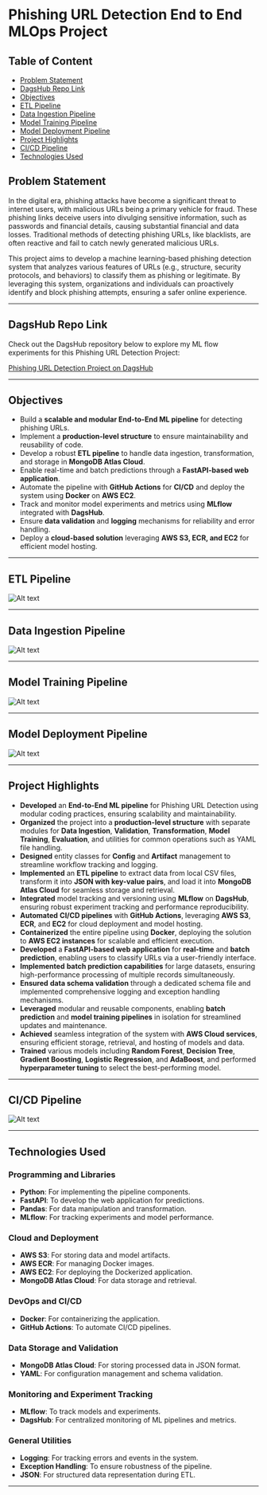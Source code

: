 # Phishing URL Detection End to End MLOps Project

## Table of Content

- [Problem Statement](#problem-statement)
- [DagsHub Repo Link](#dagshub-repo-link)
- [Objectives](#objectives)
- [ETL Pipeline](#etl-pipeline)
- [Data Ingestion Pipeline](#data-ingestion-pipeline)
- [Model Training Pipeline](#model-training-pipeline)
- [Model Deployment Pipeline](#model-deployment-pipeline)
- [Project Highlights](#project-highlights)
- [CI/CD Pipeline](#ci/cd-pipeline)
- [Technologies Used](#technologies-used)

## Problem Statement

In the digital era, phishing attacks have become a significant threat to internet users, with malicious URLs being a primary vehicle for fraud. These phishing links deceive users into divulging sensitive information, such as passwords and financial details, causing substantial financial and data losses. Traditional methods of detecting phishing URLs, like blacklists, are often reactive and fail to catch newly generated malicious URLs.

This project aims to develop a machine learning-based phishing detection system that analyzes various features of URLs (e.g., structure, security protocols, and behaviors) to classify them as phishing or legitimate. By leveraging this system, organizations and individuals can proactively identify and block phishing attempts, ensuring a safer online experience.

---

## DagsHub Repo Link

Check out the DagsHub repository below to explore my ML flow experiments for this Phishing URL Detection Project:

[Phishing URL Detection Project on DagsHub](https://dagshub.com/gsshanmugavel/cybersecurity)

---

## Objectives

- Build a **scalable and modular End-to-End ML pipeline** for detecting phishing URLs.
- Implement a **production-level structure** to ensure maintainability and reusability of code.
- Develop a robust **ETL pipeline** to handle data ingestion, transformation, and storage in **MongoDB Atlas Cloud**.
- Enable real-time and batch predictions through a **FastAPI-based web application**.
- Automate the pipeline with **GitHub Actions** for **CI/CD** and deploy the system using **Docker** on **AWS EC2**.
- Track and monitor model experiments and metrics using **MLflow** integrated with **DagsHub**.
- Ensure **data validation** and **logging** mechanisms for reliability and error handling.
- Deploy a **cloud-based solution** leveraging **AWS S3, ECR, and EC2** for efficient model hosting.

---

## ETL Pipeline

![Alt text](imgs/ETL_Pipeline_Cybersecurity.jpeg)

---

## Data Ingestion Pipeline

![Alt text](imgs/Data_Ingestion_Pipeline_Cybersecurity.jpeg)

---

## Model Training Pipeline

![Alt text](imgs/Model_Training_Pipeline_Cybersecurity.jpeg)

---

## Model Deployment Pipeline

![Alt text](imgs/Model_Deployment_Pipeline_Cybersecurity.jpeg)

---

## Project Highlights

- **Developed** an **End-to-End ML pipeline** for Phishing URL Detection using modular coding practices, ensuring scalability and maintainability.  
- **Organized** the project into a **production-level structure** with separate modules for **Data Ingestion**, **Validation**, **Transformation**, **Model Training**, **Evaluation**, and utilities for common operations such as YAML file handling.  
- **Designed** entity classes for **Config** and **Artifact** management to streamline workflow tracking and logging.  
- **Implemented** an **ETL pipeline** to extract data from local CSV files, transform it into **JSON with key-value pairs**, and load it into **MongoDB Atlas Cloud** for seamless storage and retrieval.  
- **Integrated** model tracking and versioning using **MLflow** on **DagsHub**, ensuring robust experiment tracking and performance reproducibility.  
- **Automated** **CI/CD pipelines** with **GitHub Actions**, leveraging **AWS S3**, **ECR**, and **EC2** for cloud deployment and model hosting.  
- **Containerized** the entire pipeline using **Docker**, deploying the solution to **AWS EC2 instances** for scalable and efficient execution.  
- **Developed** a **FastAPI-based web application** for **real-time** and **batch prediction**, enabling users to classify URLs via a user-friendly interface.  
- **Implemented** **batch prediction capabilities** for large datasets, ensuring high-performance processing of multiple records simultaneously.  
- **Ensured** **data schema validation** through a dedicated schema file and implemented comprehensive logging and exception handling mechanisms.  
- **Leveraged** modular and reusable components, enabling **batch prediction** and **model training pipelines** in isolation for streamlined updates and maintenance.  
- **Achieved** seamless integration of the system with **AWS Cloud services**, ensuring efficient storage, retrieval, and hosting of models and data.
- **Trained** various models including **Random Forest**, **Decision Tree**, **Gradient Boosting**, **Logistic Regression**, and **AdaBoost**, and performed **hyperparameter tuning** to select the best-performing model.

---

## CI/CD Pipeline

![Alt text](imgs/Continuous_Deployment.png)

---

## Technologies Used

### Programming and Libraries
- **Python**: For implementing the pipeline components.
- **FastAPI**: To develop the web application for predictions.
- **Pandas**: For data manipulation and transformation.
- **MLflow**: For tracking experiments and model performance.

### Cloud and Deployment
- **AWS S3**: For storing data and model artifacts.
- **AWS ECR**: For managing Docker images.
- **AWS EC2**: For deploying the Dockerized application.
- **MongoDB Atlas Cloud**: For data storage and retrieval.

### DevOps and CI/CD
- **Docker**: For containerizing the application.
- **GitHub Actions**: To automate CI/CD pipelines.

### Data Storage and Validation
- **MongoDB Atlas Cloud**: For storing processed data in JSON format.
- **YAML**: For configuration management and schema validation.

### Monitoring and Experiment Tracking
- **MLflow**: To track models and experiments.
- **DagsHub**: For centralized monitoring of ML pipelines and metrics.

### General Utilities
- **Logging**: For tracking errors and events in the system.
- **Exception Handling**: To ensure robustness of the pipeline.
- **JSON**: For structured data representation during ETL.

---



